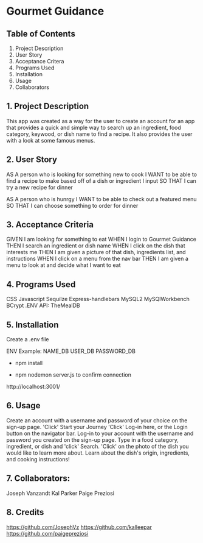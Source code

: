 # Gourmet Guidance

## Table of Contents
1. Project Description
2. User Story
3. Acceptance Critera
4. Programs Used
5. Installation
6. Usage
7. Collaborators

## 1. Project Description
This app was created as a way for the user to create an account for an app that provides a quick and simple way to search up an ingredient, food category, keywood, or dish name to find a recipe. It also provides the user with a look at some famous menus. 

## 2. User Story
AS A person who is looking for something new to cook
I WANT to be able to find a recipe to make based off of a dish or ingredient I input
SO THAT I can try a new recipe for dinner

AS A person who is hunrgy
I WANT to be able to check out a featured menu
SO THAT I can choose something to order for dinner

## 3. Acceptance Criteria
GIVEN I am looking for something to eat
WHEN I login to Gourmet Guidance
THEN I search an ingredient or dish name
WHEN I click on the dish that interests me
THEN I am given a picture of that dish, ingredients list, and instructions
WHEN I click on a menu from the nav bar
THEN I am given a menu to look at and decide what I want to eat

## 4. Programs Used
CSS
Javascript
Sequilze 
Express-handlebars
MySQL2
MySQlWorkbench
BCrypt
.ENV
API: TheMealDB


## 5. Installation
Create a .env file

ENV Example:
NAME_DB
USER_DB
PASSWORD_DB

* npm install

* npm nodemon server.js to confirm connection 

http://localhost:3001/

## 6. Usage

Create an account with a username and password of your choice on the sign-up page.
'Click' Start your Journey 
'Click' Log-in here, or the Login button on the navigator bar. 
Log-in to your account with the username and password you created on the sign-up page.
Type in a food category, ingredient, or dish and 'click' Search. 
'Click' on the photo of the dish you would like to learn more about. 
Learn about the dish's origin, ingredients, and cooking instructions!

## 7. Collaborators: 
Joseph Vanzandt
Kal Parker 
Paige Preziosi

## 8. Credits 
https://github.com/JosephVz
https://github.com/kalleepar
https://github.com/paigepreziosi
